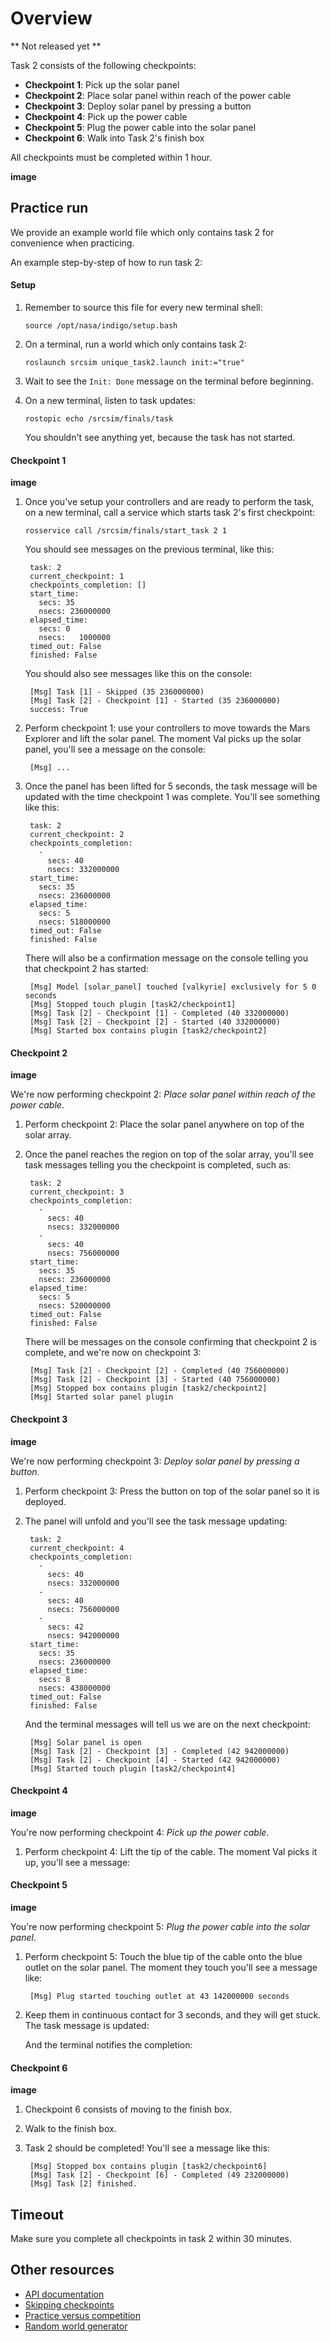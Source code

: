 # Overview

** Not released yet **

Task 2 consists of the following checkpoints:

* **Checkpoint 1**: Pick up the solar panel
* **Checkpoint 2**: Place solar panel within reach of the power cable
* **Checkpoint 3**: Deploy solar panel by pressing a button
* **Checkpoint 4**: Pick up the power cable
* **Checkpoint 5**: Plug the power cable into the solar panel
* **Checkpoint 6**: Walk into Task 2's finish box

All checkpoints must be completed within 1 hour.

**image**

## Practice run

We provide an example world file which only contains task 2 for convenience
when practicing.

An example step-by-step of how to run task 2:

#### Setup

1. Remember to source this file for every new terminal shell:

    ```
    source /opt/nasa/indigo/setup.bash
    ```

1. On a terminal, run a world which only contains task 2:

    ```
    roslaunch srcsim unique_task2.launch init:="true"
    ```

1. Wait to see the `Init: Done` message on the terminal before beginning.

1. On a new terminal, listen to task updates:

    ```
    rostopic echo /srcsim/finals/task
    ```

    You shouldn't see anything yet, because the task has not started.


#### Checkpoint 1

**image**

1. Once you've setup your controllers and are ready to perform the task, on a
   new terminal, call a service which starts task 2's first checkpoint:

    ```
    rosservice call /srcsim/finals/start_task 2 1
    ```

    You should see messages on the previous terminal, like this:

        task: 2
        current_checkpoint: 1
        checkpoints_completion: []
        start_time:
          secs: 35
          nsecs: 236000000
        elapsed_time:
          secs: 0
          nsecs:   1000000
        timed_out: False
        finished: False

    You should also see messages like this on the console:

        [Msg] Task [1] - Skipped (35 236000000)
        [Msg] Task [2] - Checkpoint [1] - Started (35 236000000)
        success: True

1. Perform checkpoint 1: use your controllers to move towards the Mars Explorer
and lift the solar panel. The moment Val picks up the solar panel, you'll see
a message on the console:

        [Msg] ...

1. Once the panel has been lifted for 5 seconds, the task message will be
updated with the time checkpoint 1 was complete. You'll see something like this:

        task: 2
        current_checkpoint: 2
        checkpoints_completion:
          -
            secs: 40
            nsecs: 332000000
        start_time:
          secs: 35
          nsecs: 236000000
        elapsed_time:
          secs: 5
          nsecs: 518000000
        timed_out: False
        finished: False

    There will also be a confirmation message on the console telling you that
    checkpoint 2 has started:

        [Msg] Model [solar_panel] touched [valkyrie] exclusively for 5 0 seconds
        [Msg] Stopped touch plugin [task2/checkpoint1]
        [Msg] Task [2] - Checkpoint [1] - Completed (40 332000000)
        [Msg] Task [2] - Checkpoint [2] - Started (40 332000000)
        [Msg] Started box contains plugin [task2/checkpoint2]

#### Checkpoint 2

**image**

We're now performing checkpoint 2: *Place solar panel within reach of the power
cable*.

1. Perform checkpoint 2: Place the solar panel anywhere on top of the solar
array.

1. Once the panel reaches the region on top of the solar array, you'll see task
messages telling you the checkpoint is completed, such as:

        task: 2
        current_checkpoint: 3
        checkpoints_completion:
          -
            secs: 40
            nsecs: 332000000
          -
            secs: 40
            nsecs: 756000000
        start_time:
          secs: 35
          nsecs: 236000000
        elapsed_time:
          secs: 5
          nsecs: 520000000
        timed_out: False
        finished: False

    There will be messages on the console confirming that checkpoint 2 is
    complete, and we're now on checkpoint 3:

        [Msg] Task [2] - Checkpoint [2] - Completed (40 756000000)
        [Msg] Task [2] - Checkpoint [3] - Started (40 756000000)
        [Msg] Stopped box contains plugin [task2/checkpoint2]
        [Msg] Started solar panel plugin

#### Checkpoint 3

**image**

We're now performing checkpoint 3: *Deploy solar panel by pressing a button*.

1. Perform checkpoint 3: Press the button on top of the solar panel so it
is deployed.

1. The panel will unfold and you'll see the task message updating:

        task: 2
        current_checkpoint: 4
        checkpoints_completion:
          -
            secs: 40
            nsecs: 332000000
          -
            secs: 40
            nsecs: 756000000
          -
            secs: 42
            nsecs: 942000000
        start_time:
          secs: 35
          nsecs: 236000000
        elapsed_time:
          secs: 8
          nsecs: 438000000
        timed_out: False
        finished: False

    And the terminal messages will tell us we are on the next checkpoint:

        [Msg] Solar panel is open
        [Msg] Task [2] - Checkpoint [3] - Completed (42 942000000)
        [Msg] Task [2] - Checkpoint [4] - Started (42 942000000)
        [Msg] Started touch plugin [task2/checkpoint4]

#### Checkpoint 4

**image**

You're now performing checkpoint 4: *Pick up the power cable*.

1. Perform checkpoint 4: Lift the tip of the cable. The moment Val picks it up,
you'll see a message:

#### Checkpoint 5

**image**

You're now performing checkpoint 5: *Plug the power cable into the solar panel*.

1. Perform checkpoint 5: Touch the blue tip of the cable onto the blue outlet
on the solar panel. The moment they touch you'll see a message like:

        [Msg] Plug started touching outlet at 43 142000000 seconds

1. Keep them in continuous contact for 3 seconds, and they will get stuck. The
task message is updated:



    And the terminal notifies the completion:

#### Checkpoint 6

**image**

1. Checkpoint 6 consists of moving to the finish box.

1. Walk to the finish box.

1. Task 2 should be completed! You'll see a message like this:

        [Msg] Stopped box contains plugin [task2/checkpoint6]
        [Msg] Task [2] - Checkpoint [6] - Completed (49 232000000)
        [Msg] Task [2] finished.

## Timeout

Make sure you complete all checkpoints in task 2 within 30 minutes.

## Other resources

* [API documentation](https://bitbucket.org/osrf/srcsim/wiki/api)
* [Skipping checkpoints](https://bitbucket.org/osrf/srcsim/wiki/skip_summary)
* [Practice versus competition](https://bitbucket.org/osrf/srcsim/wiki/practice_vs_competition)
* [Random world generator](https://bitbucket.org/osrf/srcsim/wiki/world_generator)


